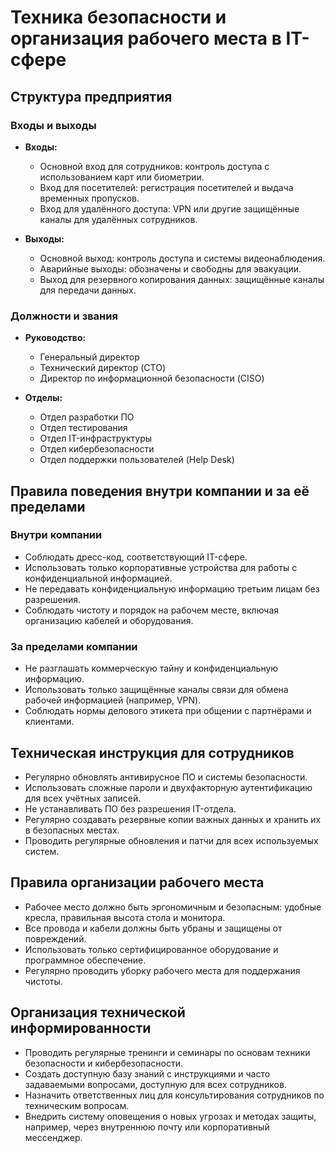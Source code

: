 
# Техника безопасности и организация рабочего места в IT-сфере

## Структура предприятия

### Входы и выходы

- **Входы:**
  - Основной вход для сотрудников: контроль доступа с использованием карт или биометрии.
  - Вход для посетителей: регистрация посетителей и выдача временных пропусков.
  - Вход для удалённого доступа: VPN или другие защищённые каналы для удалённых сотрудников.

- **Выходы:**
  - Основной выход: контроль доступа и системы видеонаблюдения.
  - Аварийные выходы: обозначены и свободны для эвакуации.
  - Выход для резервного копирования данных: защищённые каналы для передачи данных.

### Должности и звания

- **Руководство:**
  - Генеральный директор
  - Технический директор (CTO)
  - Директор по информационной безопасности (CISO)

- **Отделы:**
  - Отдел разработки ПО
  - Отдел тестирования
  - Отдел IT-инфраструктуры
  - Отдел кибербезопасности
  - Отдел поддержки пользователей (Help Desk)

## Правила поведения внутри компании и за её пределами

### Внутри компании

- Соблюдать дресс-код, соответствующий IT-сфере.
- Использовать только корпоративные устройства для работы с конфиденциальной информацией.
- Не передавать конфиденциальную информацию третьим лицам без разрешения.
- Соблюдать чистоту и порядок на рабочем месте, включая организацию кабелей и оборудования.

### За пределами компании

- Не разглашать коммерческую тайну и конфиденциальную информацию.
- Использовать только защищённые каналы связи для обмена рабочей информацией (например, VPN).
- Соблюдать нормы делового этикета при общении с партнёрами и клиентами.

## Техническая инструкция для сотрудников

- Регулярно обновлять антивирусное ПО и системы безопасности.
- Использовать сложные пароли и двухфакторную аутентификацию для всех учётных записей.
- Не устанавливать ПО без разрешения IT-отдела.
- Регулярно создавать резервные копии важных данных и хранить их в безопасных местах.
- Проводить регулярные обновления и патчи для всех используемых систем.

## Правила организации рабочего места

- Рабочее место должно быть эргономичным и безопасным: удобные кресла, правильная высота стола и монитора.
- Все провода и кабели должны быть убраны и защищены от повреждений.
- Использовать только сертифицированное оборудование и программное обеспечение.
- Регулярно проводить уборку рабочего места для поддержания чистоты.

## Организация технической информированности

- Проводить регулярные тренинги и семинары по основам техники безопасности и кибербезопасности.
- Создать доступную базу знаний с инструкциями и часто задаваемыми вопросами, доступную для всех сотрудников.
- Назначить ответственных лиц для консультирования сотрудников по техническим вопросам.
- Внедрить систему оповещения о новых угрозах и методах защиты, например, через внутреннюю почту или корпоративный мессенджер.

